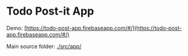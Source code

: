 # Todo Post-it App

Demo: [https://todo-post-app.firebaseapp.com/#/](https://todo-post-app.firebaseapp.com/#/)

Main source folder: [./src/app/](https://github.com/gc-client-side/todo-post-app/tree/master/src/app)
